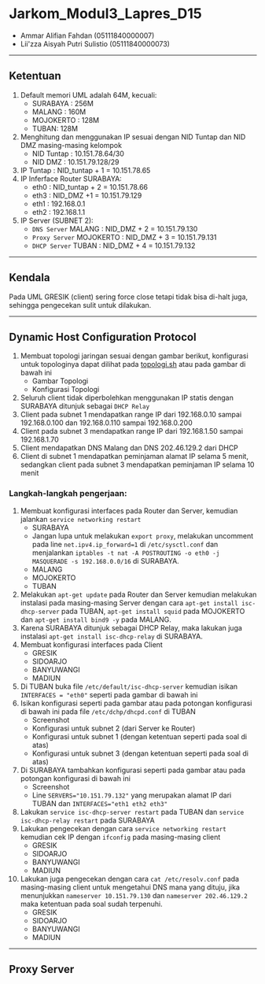 # Jarkom_Modul3_Lapres_D15
- Ammar Alifian Fahdan (05111840000007)
- Lii'zza Aisyah Putri Sulistio (05111840000073)
---
## Ketentuan
1. Default memori UML adalah 64M, kecuali:
	* SURABAYA : 256M
	* MALANG : 160M
	* MOJOKERTO : 128M
	* TUBAN: 128M
2. Menghitung dan menggunakan IP sesuai dengan NID Tuntap dan NID DMZ masing-masing kelompok
	* NID Tuntap : 10.151.78.64/30
	* NID DMZ : 10.151.79.128/29
3. IP Tuntap : NID_tuntap + 1 = 10.151.78.65
4. IP Inferface Router SURABAYA:
	* eth0 : NID_tuntap + 2 = 10.151.78.66
	* eth3 : NID_DMZ +1 = 10.151.79.129
	* eth1 : 192.168.0.1
	* eth2 : 192.168.1.1
5. IP Server (SUBNET 2):
	* `DNS Server` MALANG : NID_DMZ + 2 = 10.151.79.130
	* `Proxy Server` MOJOKERTO : NID_DMZ + 3 = 10.151.79.131
	* `DHCP Server` TUBAN : NID_DMZ + 4 = 10.151.79.132
---
## Kendala
Pada UML GRESIK (client) sering force close tetapi tidak bisa di-halt juga, sehingga pengecekan sulit untuk dilakukan.

---
## Dynamic Host Configuration Protocol
1. Membuat topologi jaringan sesuai dengan gambar berikut, konfigurasi untuk topologinya dapat dilihat pada [topologi.sh](https://github.com/liizzasulistio/Jarkom_Modul3_Lapres_D15/blob/main/topologi.sh) atau pada gambar di bawah ini
	* Gambar Topologi
	* Konfigurasi Topologi
2. Seluruh client tidak diperbolehkan menggunakan IP statis dengan SURABAYA ditunjuk sebagai `DHCP Relay`
3. Client pada subnet 1 mendapatkan range IP dari 192.168.0.10 sampai 192.168.0.100 dan 192.168.0.110 sampai 192.168.0.200
4. Client pada subnet 3 mendapatkan range IP dari 192.168.1.50 sampai 192.168.1.70
5. Client mendapatkan DNS Malang dan DNS 202.46.129.2 dari DHCP
6. Client di subnet 1 mendapatkan peminjaman alamat IP selama 5 menit, sedangkan client pada subnet 3 mendapatkan peminjaman IP selama 10 menit

### Langkah-langkah pengerjaan:
1. Membuat konfigurasi interfaces pada Router dan Server, kemudian jalankan `service networking restart`
	* SURABAYA
	* Jangan lupa untuk melakukan `export proxy`, melakukan uncomment pada line `net.ipv4.ip_forward=1` di `/etc/sysctl.conf` dan menjalankan `iptables -t nat -A POSTROUTING -o eth0 -j MASQUERADE -s 192.168.0.0/16` di SURABAYA.
	* MALANG
	* MOJOKERTO
	* TUBAN
2. Melakukan `apt-get update` pada Router dan Server kemudian melakukan instalasi pada masing-masing Server dengan cara `apt-get install isc-dhcp-server` pada TUBAN, `apt-get install squid` pada MOJOKERTO dan `apt-get install bind9 -y` pada MALANG.
3. Karena SURABAYA ditunjuk sebagai DHCP Relay, maka lakukan juga instalasi `apt-get install isc-dhcp-relay` di SURABAYA.
4. Membuat konfigurasi interfaces pada Client
	* GRESIK
	* SIDOARJO
	* BANYUWANGI
	* MADIUN
5. Di TUBAN buka file `/etc/default/isc-dhcp-server` kemudian isikan `INTERFACES = "eth0"` seperti pada gambar di bawah ini
6. Isikan konfigurasi seperti pada gambar atau pada potongan konfigurasi di bawah ini pada file `/etc/dchp/dhcpd.conf` di TUBAN
	* Screenshot
	* Konfigurasi untuk subnet 2 (dari Server ke Router)
	* Konfigurasi untuk subnet 1 (dengan ketentuan seperti pada soal di atas)
	* Konfigurasi untuk subnet 3 (dengan ketentuan seperti pada soal di atas)
7. Di SURABAYA tambahkan konfigurasi seperti pada gambar atau pada potongan konfigurasi di bawah ini
	* Screenshot
	* Line `SERVERS="10.151.79.132"` yang merupakan alamat IP dari TUBAN dan `INTERFACES="eth1 eth2 eth3"`
8. Lakukan `service isc-dhcp-server restart` pada TUBAN dan `service isc-dhcp-relay restart` pada SURABAYA
9. Lakukan pengecekan dengan cara `service networking restart` kemudian cek IP dengan `ifconfig` pada masing-masing client
	* GRESIK
	* SIDOARJO
	* BANYUWANGI
	* MADIUN
10. Lakukan juga pengecekan dengan cara `cat /etc/resolv.conf` pada masing-masing client untuk mengetahui DNS mana yang dituju, jika menunjukkan `nameserver 10.151.79.130` dan `nameserver 202.46.129.2` maka ketentuan pada soal sudah terpenuhi.
	* GRESIK
	* SIDOARJO
	* BANYUWANGI
	* MADIUN


---
## Proxy Server
